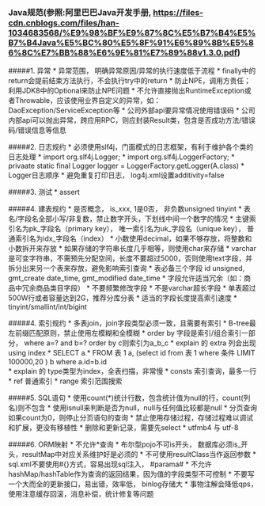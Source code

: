 ### Java规范(参照:阿里巴巴Java开发手册, https://files-cdn.cnblogs.com/files/han-1034683568/%E9%98%BF%E9%87%8C%E5%B7%B4%E5%B7%B4Java%E5%BC%80%E5%8F%91%E6%89%8B%E5%86%8C%E7%BB%88%E6%9E%81%E7%89%88v1.3.0.pdf)
#####1. 异常
    * 异常范围， 明确异常原因/异常的执行速度低于流程
    * finally中的return会提前结束方法执行，不会执行try中的return
    * 防止NPE，调用方责任；利用JDK8中的Optional来防止NPE问题
    * 不允许直接抛出RuntimeException或者Throwable，应该使用业界自定义的异常，如：DaoException/ServiceException等
    * 公司外部api要异常情况使用错误码
    * 公司内部api可以抛出异常，跨应用RPC，则应封装Result类，包含是否成功方法/错误码/错误信息等信息

#####2. 日志规约
    * 必须使用slf4j，门面模式的日志框架，有利于维护各个类的日志处理
        * import org.slf4j.Logger;
        * import org.slf4j.LoggerFactory;
        * privaate static final Logger logger = LoggerFactory.getLogger(A.class)
    * Logger日志顺序
    * 避免重复打印日志， log4j.xml设置additivity=false
    
#####3. 测试
    *  assert
    
#####4. 建表规约
    * 是否概念， is_xxx, 1是0否， 非负数unsigned tinyint
    * 表名/字段名全部小写/非复数，禁止数字开头，下划线中间一个数字的情况
    * 主键索引名为pk_字段名（primary key）， 唯一索引名为uk_字段名（unique key）， 普通索引名为idx_字段名（index）
    * 小数使用decimal，如果不够存放，将整数和小数拆开来存放
    * 如果存储的字符串长度几乎相等，则使用char来存储
    * varchar是可变字符串，不需预先分配空间，长度不要超过5000，否则使用text字段，并拆分出来另一个表来存放，避免影响索引查询
    * 表必备三个字段 id unsigned, gmt_create date_time, gmt_modified date_time
    * 字段允许适当冗余（如：商品中冗余商品类目字段）
        * 不要频繁修改字段
        * 不是varchar超长字段
    * 单表超过500W行或者容量达到2G，推荐分库分表
    * 适当的字段长度提高索引速度
        * tinyint/smallint/int/bigint
        
#####4. 索引规约
    * 多表join，join字段类型必须一致，且需要有索引
    * B-tree最左前缀匹配原则，禁止使用左模糊和全模糊
    * order by 字段是索引/组合索引一部分， where a=? and b=? order by c则索引为a_b_c
    * explain 的 extra 列会出现 using index
    * SELECT a.* FROM 表 1 a, (select id from 表 1 where 条件 LIMIT 100000,20 ) b where a.id=b.id        
    * explain 的 type类型为index，全表扫描，非常慢
        * consts 索引查询，最多一行
        * ref 普通索引
        * range 索引范围搜索
             
#####5. SQL语句
    * 使用count(*)统计行数，包含统计值为null的行，count(列名)则不包含
    * 使用isnull来判断是否为null，null与任何值比较都是null
    * 分页查询如果count为0，则停止分页语句的查询
    * 禁止使用存储过程，存储过程难以调试和扩展，更没有移植性
    * 删除和更新记录，需要先select
    * utfmb4 与 utf-8
    
#####6. ORM映射
    * 不允许*查询
    * 布尔型pojo不可is开头， 数据库必须is_开头，resultMap中对应关系维护好是必须的
    * 不可使用resultClass当作返回参数
    * sql.xml不要使用#{}方式，容易出现sql注入， #parama#
    * 不允许hashMap/hashTable作为查询的返回结果，因为值的字段类型不可控制
    * 不要写一个大而全的更新接口，易出错，效率低， binlog存储大
    * 事物注解会降低qps，使用注意缓存回滚，消息补偿，统计修复等问题
    